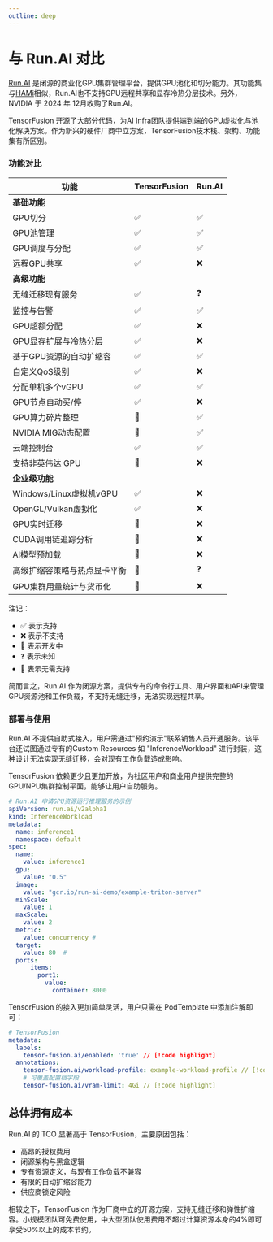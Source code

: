 ```yaml
---
outline: deep
---
```


# 与 Run.AI 对比

[Run.AI](https://run.ai) 是闭源的商业化GPU集群管理平台，提供GPU池化和切分能力。其功能集与[HAMi](https://github.com/Project-HAMi/HAMi)相似，Run.AI也不支持GPU远程共享和显存冷热分层技术。另外，NVIDIA 于 2024 年 12月收购了Run.AI。

TensorFusion 开源了大部分代码，为AI Infra团队提供端到端的GPU虚拟化与池化解决方案。作为新兴的硬件厂商中立方案，TensorFusion技术栈、架构、功能集有所区别。

### 功能对比

| 功能 | TensorFusion | Run.AI |
| --- | --- | --- |
| **基础功能** |  |  |
| GPU切分 | ✅ | ✅ |
| GPU池管理 | ✅ | ✅ |
| GPU调度与分配 | ✅ | ✅ |
| 远程GPU共享 | ✅ | ❌ |
| **高级功能** |  |  |
| 无缝迁移现有服务 | ✅ | ❓ |
| 监控与告警 | ✅ | ✅ |
| GPU超额分配 | ✅ | ❌ |
| GPU显存扩展与冷热分层 | ✅ | ❌ |
| 基于GPU资源的自动扩缩容 | ✅ | ✅ |
| 自定义QoS级别 | ✅ | ❌ |
| 分配单机多个vGPU | ✅ | ✅ |
| GPU节点自动买/停 | ✅ | ❌ |
| GPU算力碎片整理 | 🚧 | ✅ |
| NVIDIA MIG动态配置 | 👋 | ✅ |
| 云端控制台 | ✅ | ✅ |
| 支持非英伟达 GPU | 🚧 | ❌ |
| **企业级功能** |  |  |
| Windows/Linux虚拟机vGPU | ✅ | ❌ |
| OpenGL/Vulkan虚拟化 | ✅ | ❌ |
| GPU实时迁移 | 🚧 | ❌ |
| CUDA调用链追踪分析 | 🚧 | ❌ |
| AI模型预加载 | 🚧 | ❌ |
| 高级扩缩容策略与热点显卡平衡 | 🚧 | ❓ |
| GPU集群用量统计与货币化 | 🚧 | ❌ |

注记：
- ✅ 表示支持
- ❌ 表示不支持
- 🚧 表示开发中
- ❓ 表示未知
- 👋 表示无需支持

简而言之，Run.AI 作为闭源方案，提供专有的命令行工具、用户界面和API来管理GPU资源池和工作负载，不支持无缝迁移，无法实现远程共享。

### 部署与使用

Run.AI 不提供自助式接入，用户需通过"预约演示"联系销售人员开通服务。该平台还试图通过专有的Custom Resources 如 "InferenceWorkload" 进行封装，这种设计无法实现无缝迁移，会对现有工作负载造成影响。

TensorFusion 依赖更少且更加开放，为社区用户和商业用户提供完整的GPU/NPU集群控制平面，能够让用户自助服务。

```yaml
# Run.AI 申请GPU资源运行推理服务的示例
apiVersion: run.ai/v2alpha1
kind: InferenceWorkload
metadata:
  name: inference1
  namespace: default
spec:
  name:
    value: inference1
  gpu:
    value: "0.5"
  image:
    value: "gcr.io/run-ai-demo/example-triton-server"
  minScale:
    value: 1
  maxScale:
    value: 2
  metric:
    value: concurrency # 
  target:
    value: 80  # 
  ports:
      items:
        port1:
          value:
            container: 8000
```

TensorFusion 的接入更加简单灵活，用户只需在 PodTemplate 中添加注解即可：

```yaml
# TensorFusion
metadata:
  labels:
    tensor-fusion.ai/enabled: 'true' // [!code highlight]
  annotations:
    tensor-fusion.ai/workload-profile: example-workload-profile // [!code highlight]
    # 可覆盖配置档字段
    tensor-fusion.ai/vram-limit: 4Gi // [!code highlight]
```

## 总体拥有成本

Run.AI 的 TCO 显著高于 TensorFusion，主要原因包括：

- 高昂的授权费用
- 闭源架构与黑盒逻辑
- 专有资源定义，与现有工作负载不兼容
- 有限的自动扩缩容能力
- 供应商锁定风险

相较之下，TensorFusion 作为厂商中立的开源方案，支持无缝迁移和弹性扩缩容。小规模团队可免费使用，中大型团队使用费用不超过计算资源本身的4%即可享受50%以上的成本节约。